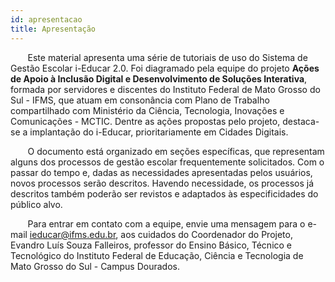 ```yaml
---
id: apresentacao
title: Apresentação
---
```


&nbsp;&nbsp;&nbsp;&nbsp;&nbsp;&nbsp;&nbsp;Este material apresenta uma série de tutoriais de uso do Sistema de Gestão Escolar i-Educar 2.0. Foi diagramado pela equipe do projeto **Ações de Apoio à Inclusão Digital e Desenvolvimento de Soluções Interativa**, formada por servidores e discentes do Instituto Federal de Mato Grosso do Sul - IFMS, que atuam em consonância com Plano de Trabalho compartilhado com Ministério da Ciência, Tecnologia, Inovações e Comunicações - MCTIC. Dentre as ações propostas pelo projeto, destaca-se a implantação do i-Educar, prioritariamente em Cidades Digitais.

&nbsp;&nbsp;&nbsp;&nbsp;&nbsp;&nbsp;&nbsp;O documento está organizado em seções específicas, que representam alguns dos processos de gestão escolar frequentemente solicitados. Com o passar do tempo e, dadas as necessidades apresentadas pelos usuários, novos processos serão descritos. Havendo necessidade, os processos já descritos também poderão ser revistos e adaptados às especificidades do público alvo. 

&nbsp;&nbsp;&nbsp;&nbsp;&nbsp;&nbsp;&nbsp;Para entrar em contato com a equipe, envie uma mensagem para o e-mail ieducar@ifms.edu.br, aos cuidados do Coordenador do Projeto, Evandro Luís Souza Falleiros, professor do Ensino Básico, Técnico e Tecnológico do Instituto Federal de Educação, Ciência e Tecnologia de Mato Grosso do Sul - Campus Dourados.